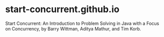 # start-concurrent.github.io
Start Concurrent: An Introduction to Problem Solving in Java with a Focus on Concurrency, by Barry Wittman, Aditya Mathur, and Tim Korb.
